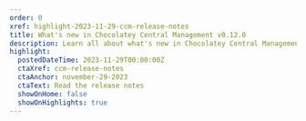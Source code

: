 ```yaml
---
order: 0
xref: highlight-2023-11-29-ccm-release-notes
title: What's new in Chocolatey Central Management v0.12.0
description: Learn all about what's new in Chocolatey Central Management v0.12.0, including the ability to generate Deployment Plans from various different contexts, for example, from a Group, a Computer, or a piece of Software.
highlight:
  postedDateTime: 2023-11-29T00:00:00Z
  ctaXref: ccm-release-notes
  ctaAnchor: november-29-2023
  ctaText: Read the release notes
  showOnHome: false
  showOnHighlights: true
---
```

